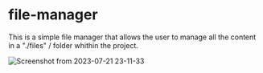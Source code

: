 # file-manager

This is a simple file manager that allows the user to manage all the content in a "./files" / folder whithin the project.

![Screenshot from 2023-07-21 23-11-33](https://github.com/GabrielCastro-dev/file-manager/assets/127990863/0a2793d6-94d6-4ff2-b514-6c310267663a)
